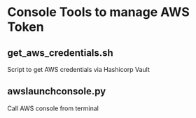 # Console Tools to manage AWS Token

## get_aws_credentials.sh

Script to get AWS credentials via Hashicorp Vault

## awslaunchconsole.py

Call AWS console from terminal
